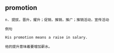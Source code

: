 ## promotion
```
n. 提拔，晋升，擢升；促销，推销，推广；推销活动，宣传活动

例句

His promotion means a raise in salary.

他的提升意味着要增加薪水。
```